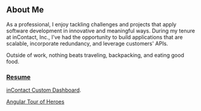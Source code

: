 ## About Me
As a professional, I enjoy tackling challenges and projects that apply software development in innovative and meaningful ways. During my tenure at inContact, Inc., I've had the opportunity to build applications that are scalable, incorporate redundancy, and leverage customers' APIs.

Outside of work, nothing beats traveling, backpacking, and eating good food.

### [Resume](Resume.md)

[inContact Custom Dashboard](https://agarciamog.github.io/incontact-dashboard/redirect).

[Angular Tour of Heroes](https://agarciamog.github.io/angular-tour-of-heroes/)
